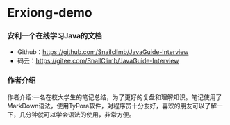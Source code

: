 # Erxiong-demo

### 安利一个在线学习Java的文档

- Github：https://github.com/Snailclimb/JavaGuide-Interview
- 码云：https://gitee.com/SnailClimb/JavaGuide-Interview

### 作者介绍

作者介绍:一名在校大学生的笔记总结，为了更好的复盘和理解知识。笔记使用了MarkDown语法，使用TyPora软件，对程序员十分友好，喜欢的朋友可以了解一下，几分钟就可以学会语法的使用，非常方便。

